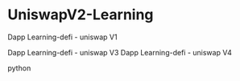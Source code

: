 # UniswapV2-Learning
Dapp Learning-defi - uniswap V1

Dapp Learning-defi - uniswap V3
Dapp Learning-defi - uniswap V4

python 